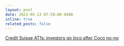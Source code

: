 ```yaml
---
layout: post
date: 2023-05-13 07:59:00-0400
inline: true
related_posts: false
---
```


[Credit Suisse AT1s: investors go loco after Coco no-no](https://www.ft.com/content/11b98480-d4fc-45c2-8dca-cdc9386cdebe)
